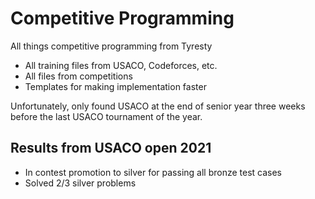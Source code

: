# Competitive Programming
All things competitive programming from Tyresty
- All training files from USACO, Codeforces, etc.
- All files from competitions
- Templates for making implementation faster

Unfortunately, only found USACO at the end of senior year three weeks before the last USACO tournament of the year.
## Results from USACO open 2021
- In contest promotion to silver for passing all bronze test cases
- Solved 2/3 silver problems
